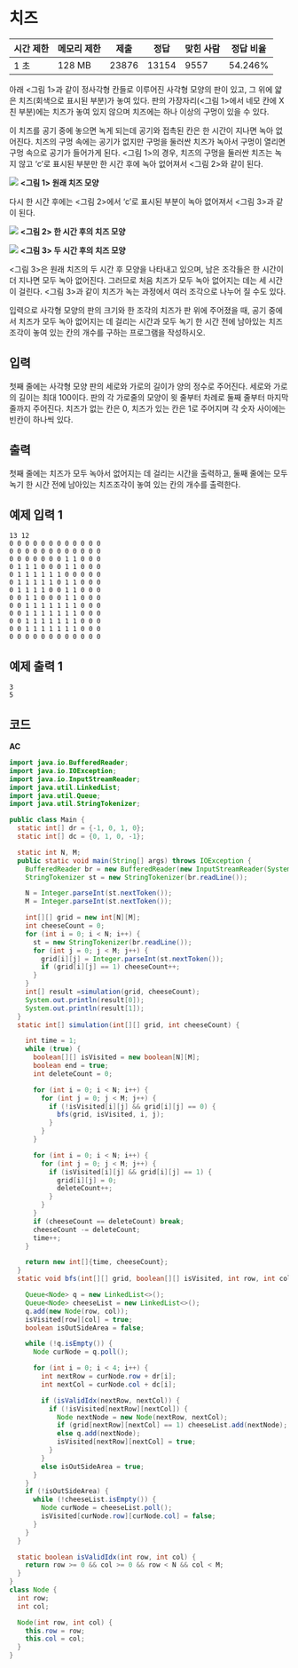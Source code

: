 # 치즈 

|시간 제한	|메모리 제한|	제출|	정답	|맞힌 사람	|정답 비율|
|---|---|---|---|---|---|
|1 초	|128 MB|	23876|	13154|	9557|	54.246%|

아래 <그림 1>과 같이 정사각형 칸들로 이루어진 사각형 모양의 판이 있고, 그 위에 얇은 치즈(회색으로 표시된 부분)가 놓여 있다. 판의 가장자리(<그림 1>에서 네모 칸에 X친 부분)에는 치즈가 놓여 있지 않으며 치즈에는 하나 이상의 구멍이 있을 수 있다.

이 치즈를 공기 중에 놓으면 녹게 되는데 공기와 접촉된 칸은 한 시간이 지나면 녹아 없어진다. 치즈의 구멍 속에는 공기가 없지만 구멍을 둘러싼 치즈가 녹아서 구멍이 열리면 구멍 속으로 공기가 들어가게 된다. <그림 1>의 경우, 치즈의 구멍을 둘러싼 치즈는 녹지 않고 ‘c’로 표시된 부분만 한 시간 후에 녹아 없어져서 <그림 2>와 같이 된다.

![](https://upload.acmicpc.net/9b0f0cfb-007d-4ea8-8e6f-e397728b5c8e/-/preview/)
**<그림 1> 원래 치즈 모양**

다시 한 시간 후에는 <그림 2>에서 ‘c’로 표시된 부분이 녹아 없어져서 <그림 3>과 같이 된다.

![](https://upload.acmicpc.net/b099f661-9788-4183-bd62-1e98e6f184e7/-/preview/)
**<그림 2> 한 시간 후의 치즈 모양**

![](https://upload.acmicpc.net/58fc0743-794b-4e27-84e8-fe491ec7bf3d/-/preview/)
**<그림 3> 두 시간 후의 치즈 모양**

<그림 3>은 원래 치즈의 두 시간 후 모양을 나타내고 있으며, 남은 조각들은 한 시간이 더 지나면 모두 녹아 없어진다. 그러므로 처음 치즈가 모두 녹아 없어지는 데는 세 시간이 걸린다. <그림 3>과 같이 치즈가 녹는 과정에서 여러 조각으로 나누어 질 수도 있다.

입력으로 사각형 모양의 판의 크기와 한 조각의 치즈가 판 위에 주어졌을 때, 공기 중에서 치즈가 모두 녹아 없어지는 데 걸리는 시간과 모두 녹기 한 시간 전에 남아있는 치즈조각이 놓여 있는 칸의 개수를 구하는 프로그램을 작성하시오.

## 입력 

첫째 줄에는 사각형 모양 판의 세로와 가로의 길이가 양의 정수로 주어진다. 세로와 가로의 길이는 최대 100이다. 판의 각 가로줄의 모양이 윗 줄부터 차례로 둘째 줄부터 마지막 줄까지 주어진다. 치즈가 없는 칸은 0, 치즈가 있는 칸은 1로 주어지며 각 숫자 사이에는 빈칸이 하나씩 있다.

## 출력 

첫째 줄에는 치즈가 모두 녹아서 없어지는 데 걸리는 시간을 출력하고, 둘째 줄에는 모두 녹기 한 시간 전에 남아있는 치즈조각이 놓여 있는 칸의 개수를 출력한다.

## 예제 입력 1

```
13 12
0 0 0 0 0 0 0 0 0 0 0 0
0 0 0 0 0 0 0 0 0 0 0 0
0 0 0 0 0 0 0 1 1 0 0 0
0 1 1 1 0 0 0 1 1 0 0 0
0 1 1 1 1 1 1 0 0 0 0 0
0 1 1 1 1 1 0 1 1 0 0 0
0 1 1 1 1 0 0 1 1 0 0 0
0 0 1 1 0 0 0 1 1 0 0 0
0 0 1 1 1 1 1 1 1 0 0 0
0 0 1 1 1 1 1 1 1 0 0 0
0 0 1 1 1 1 1 1 1 0 0 0
0 0 1 1 1 1 1 1 1 0 0 0
0 0 0 0 0 0 0 0 0 0 0 0
```

## 예제 출력 1

```
3
5
```

## 코드

**AC**

```java
import java.io.BufferedReader;
import java.io.IOException;
import java.io.InputStreamReader;
import java.util.LinkedList;
import java.util.Queue;
import java.util.StringTokenizer;

public class Main {
  static int[] dr = {-1, 0, 1, 0};
  static int[] dc = {0, 1, 0, -1};

  static int N, M;
  public static void main(String[] args) throws IOException {
    BufferedReader br = new BufferedReader(new InputStreamReader(System.in));
    StringTokenizer st = new StringTokenizer(br.readLine());

    N = Integer.parseInt(st.nextToken());
    M = Integer.parseInt(st.nextToken());

    int[][] grid = new int[N][M];
    int cheeseCount = 0;
    for (int i = 0; i < N; i++) {
      st = new StringTokenizer(br.readLine());
      for (int j = 0; j < M; j++) {
        grid[i][j] = Integer.parseInt(st.nextToken());
        if (grid[i][j] == 1) cheeseCount++;
      }
    }
    int[] result =simulation(grid, cheeseCount);
    System.out.println(result[0]);
    System.out.println(result[1]);
  }
  static int[] simulation(int[][] grid, int cheeseCount) {

    int time = 1;
    while (true) {
      boolean[][] isVisited = new boolean[N][M];
      boolean end = true;
      int deleteCount = 0;

      for (int i = 0; i < N; i++) {
        for (int j = 0; j < M; j++) {
          if (!isVisited[i][j] && grid[i][j] == 0) {
            bfs(grid, isVisited, i, j);
          }
        }
      }

      for (int i = 0; i < N; i++) {
        for (int j = 0; j < M; j++) {
          if (isVisited[i][j] && grid[i][j] == 1) {
            grid[i][j] = 0;
            deleteCount++;
          }
        }
      }
      if (cheeseCount == deleteCount) break;
      cheeseCount -= deleteCount;
      time++;
    }

    return new int[]{time, cheeseCount};
  }
  static void bfs(int[][] grid, boolean[][] isVisited, int row, int col) {

    Queue<Node> q = new LinkedList<>();
    Queue<Node> cheeseList = new LinkedList<>();
    q.add(new Node(row, col));
    isVisited[row][col] = true;
    boolean isOutSideArea = false;

    while (!q.isEmpty()) {
      Node curNode = q.poll();

      for (int i = 0; i < 4; i++) {
        int nextRow = curNode.row + dr[i];
        int nextCol = curNode.col + dc[i];

        if (isValidIdx(nextRow, nextCol)) {
          if (!isVisited[nextRow][nextCol]) {
            Node nextNode = new Node(nextRow, nextCol);
            if (grid[nextRow][nextCol] == 1) cheeseList.add(nextNode);
            else q.add(nextNode);
            isVisited[nextRow][nextCol] = true;
          }
        }
        else isOutSideArea = true;
      }
    }
    if (!isOutSideArea) {
      while (!cheeseList.isEmpty()) {
        Node curNode = cheeseList.poll();
        isVisited[curNode.row][curNode.col] = false;
      }
    }
  }

  static boolean isValidIdx(int row, int col) {
    return row >= 0 && col >= 0 && row < N && col < M;
  }
}
class Node {
  int row;
  int col;

  Node(int row, int col) {
    this.row = row;
    this.col = col;
  }
}
```